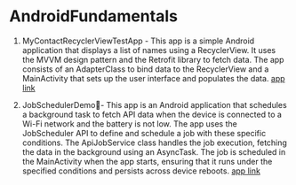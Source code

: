 # AndroidFundamentals


1) MyContactRecyclerViewTestApp - This app is a simple Android application that displays a list of names using a RecyclerView. It uses the MVVM design pattern and the Retrofit library to fetch data. The app consists of an AdapterClass to bind data to the RecyclerView and a MainActivity that sets up the user interface and populates the data.
[app link](https://github.com/Ace1032/AndroidFundamentals/tree/main/MyContactRecyclerViewTestApp)

2) JobSchedulerDemo🚀- This app is an Android application that schedules a background task to fetch API data when the device is connected to a Wi-Fi network and the battery is not low. The app uses the JobScheduler API to define and schedule a job with these specific conditions. The ApiJobService class handles the job execution, fetching the data in the background using an AsyncTask. The job is scheduled in the MainActivity when the app starts, ensuring that it runs under the specified conditions and persists across device reboots.
   [app link](https://github.com/Ace1032/AndroidFundamentals/tree/main/JobSchedulerDemo)



